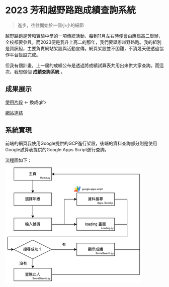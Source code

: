 # 2023 芳和越野路跑成績查詢系統

> 進步，往往開始於一個小小的細節

越野路跑是芳和實驗中學的一項傳統活動，每到11月左右時便會由應屆高二舉辦，全校都要參與。而2023便是我升上高二的那年，我們要舉辦越野路跑。我的組別是資訊組，主要負責網站架設與活動宣傳。網頁架設並不困難，不消幾天便透過協作平台搭設完成。

但我有個計畫，上一屆的成績公布是透過將成績試算表共用出來供大家查詢。而這次，我想做個 __成績查詢系統__ 。

## 成果展示

[使用片段](https://youtu.be/n7ZgSPV8Ns8) <- 換成gif>

[網站連結](https://sites.google.com/fhehs.tp.edu.tw/fhrun2nd/%E9%A6%96%E9%A0%81home)

## 系統實現

前端的網頁我使用Google提供的GCP進行架設，後端的資料查詢部分則是使用Google試算表提供的Google Apps Script進行查詢。

流程圖如下：

![result](img/flow_diagram.png)
